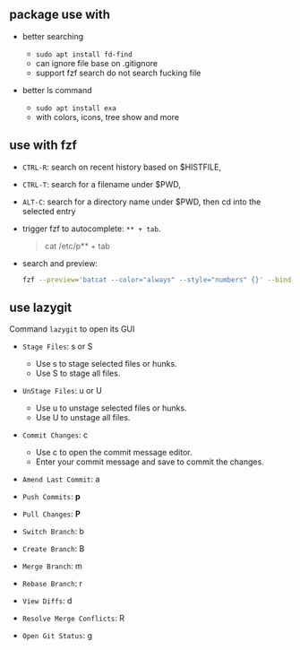 ## package use with

- better searching

  - `sudo apt install fd-find`
  - can ignore file base on .gitignore
  - support fzf search do not search fucking file

- better ls command

  - `sudo apt install exa`
  - with colors, icons, tree show and more

## use with fzf

- `CTRL-R`: search on recent history based on $HISTFILE,
- `CTRL-T`: search for a filename under $PWD,
- `ALT-C`: search for a directory name under $PWD, then cd into the selected entry

- trigger fzf to autocomplete: `** + tab`.

  > cat /etc/p\*\* + tab

- search and preview:

  ```bash
  fzf --preview='batcat --color="always" --style="numbers" {}' --bind shift-up:preview-up,shift-down:preview-down
  ```

## use lazygit

Command `lazygit` to open its GUI

- `Stage Files`: s or S

  - Use s to stage selected files or hunks.
  - Use S to stage all files.

- `UnStage Files`: u or U

  - Use u to unstage selected files or hunks.
  - Use U to unstage all files.

- `Commit Changes`: c

  - Use c to open the commit message editor.
  - Enter your commit message and save to commit the changes.

- `Amend Last Commit`: a

- `Push Commits`: **p**

- `Pull Changes`: **P**

- `Switch Branch`: b

- `Create Branch`: B

- `Merge Branch`: m

- `Rebase Branch`: r

- `View Diffs`: d

- `Resolve Merge Conflicts`: R

- `Open Git Status`: g
